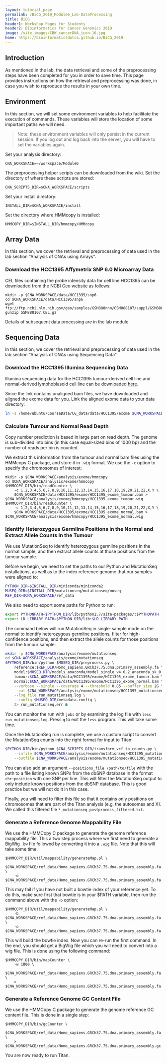 ```yaml
---
layout: tutorial_page
permalink: /BiCG_2019_Module6_Lab-DataProcessing
title: BiCG
header1: Workshop Pages for Students
header2: Bioinformatics for Cancer Genomics 2019
image: /site_images/CBW_cancerDNA_icon-16.jpg
home: https://bioinformaticsdotca.github.io/BiCG_2019
---
```


## Introduction

As mentioned in the lab, the data retrieval and some of the preprocessing steps have been completed for you in order to save time. This page provides instructions on how the retrieval and preprocessing was done, in case you wish to reproduce the results in your own time. 

## Environment

In this section, we will set some environment variables to help facilitate the execution of commands. These variables will store the location of some important paths we will need.

>Note: these environment variables will only persist in the current session. If you log out and log back into the server, you will have to set the variables again.

Set your analysis directory:

```
CNA_WORKSPACE=~/workspace/Module6
```

The preprocessing helper scripts can be downloaded from the wiki. Set the directory of where these scripts are stored:

```
CNA_SCRIPTS_DIR=$CNA_WORKSPACE/scripts
```

Set your install directory:

```
INSTALL_DIR=$CNA_WORKSPACE/install
```

Set the directory where HMMcopy is installed:

```
HMMCOPY_DIR=$INSTALL_DIR/hmmcopy/HMMcopy
```

## Array Data

In this section, we cover the retrieval and preprocessing of data used in the lab section 
"Analysis of CNAs using Arrays".

### Download the HCC1395 Affymetrix SNP 6.0 Microarray Data

CEL files containing the probe intensity data for cell line HCC1395 can be downloaded from the NCBI Geo website as follows:

```
mkdir -p $CNA_WORKSPACE/data/HCC1395/snp6
cd $CNA_WORKSPACE/data/HCC1395/snp6
wget ftp://ftp.ncbi.nlm.nih.gov/geo/samples/GSM888nnn/GSM888107/suppl/GSM888107.CEL.gz
gunzip GSM888107.CEL.gz
```

Details of subsequent data processing are in the lab module.

## Sequencing Data

In this section, we cover the retrieval and preprocessing of data used in the lab section 
"Analysis of CNAs using Sequencing Data"

### Download the HCC1395 Illumina Sequencing Data

Illumina sequencing data for the HCC1395 tumour-derived cell line and normal-derived lymphoblasoid cell line can be downloaded [here](https://github.com/genome/gms/wiki/HCC1395-WGS-Exome-RNA-Seq-Data).

Since the link contains unaligned bam files, we have downloaded and aligned the exome data for you. Link the aligned exome data to your data directory:

~~~bash
ln -s /home/ubuntu/CourseData/CG_data/data/HCC1395/exome $CNA_WORKSPACE/data/HCC1395
~~~

### Calculate Tumour and Normal Read Depth

Copy number prediction is based in large part on read depth.  The genome is sub-divided into bins (in this case equal-sized bins of 1000 bp) and the number of reads per bin is counted. 

We extract this information from the tumour and normal bam files using the HMMcopy C package, and store it in `.wig` format.  We use the `-c` option to specify the chromosomes of interest:

```
mkdir -p $CNA_WORKSPACE/analysis/exome/hmmcopy
cd $CNA_WORKSPACE/analysis/exome/hmmcopy
$HMMCOPY_DIR/bin/readCounter \
	-c 1,2,3,4,5,6,7,8,9,10,11,12,13,14,15,16,17,18,19,20,21,22,X,Y \
	$CNA_WORKSPACE/data/HCC1395/exome/HCC1395_exome_tumour.bam > $CNA_WORKSPACE/analysis/exome/hmmcopy/HCC1395_exome_tumour.wig
$HMMCOPY_DIR/bin/readCounter \
	-c 1,2,3,4,5,6,7,8,9,10,11,12,13,14,15,16,17,18,19,20,21,22,X,Y \
	$CNA_WORKSPACE/data/HCC1395/exome/HCC1395_exome_normal.bam > $CNA_WORKSPACE/analysis/exome/hmmcopy/HCC1395_exome_normal.wig 
```

### Identify Heterozygous Germline Positions in the Normal and Extract Allele Counts in the Tumour

We use MutationSeq to identify heterozygous germline positions in the normal sample, and then extract allele counts at those positions from the tumour sample. 

Before we begin, we need to set the paths to our Python and MutationSeq installations, as well as to the index reference genome that our samples were aligned to:

~~~bash
PYTHON_DIR=$INSTALL_DIR/miniconda/miniconda2
MUSEQ_DIR=$INSTALL_DIR/mutationseq/mutationseq/museq
REF_DIR=$CNA_WORKSPACE/ref_data
~~~

We also need to export some paths for Python to run:

~~~bash
export PYTHONPATH=$PYTHON_DIR/lib/python2.7/site-packages/:$PYTHOPATH
export LD_LIBRARY_PATH=$PYTHON_DIR/lib:$LD_LIBRARY_PATH
~~~

The command below will run MutationSeq in single-sample mode on the normal to identify heterozygous germline positions, filter for high-confidence positions, and then extract the allele counts for those positions from the tumour sample:

~~~bash
mkdir -p $CNA_WORKSPACE/analysis/exome/mutationseq
cd $CNA_WORKSPACE/analysis/exome/mutationseq
$PYTHON_DIR/bin/python $MUSEQ_DIR/preprocess.py \
	reference:$REF_DIR/Homo_sapiens.GRCh37.75.dna.primary_assembly.fa \
	model:$MUSEQ_DIR/models_anaconda/model_single_v4.0.2_anaconda_sk_0.13.1.npz \
	tumour:$CNA_WORKSPACE/data/HCC1395/exome/HCC1395_exome_tumour.bam \
	normal:$CNA_WORKSPACE/data/HCC1395/exome/HCC1395_exome_normal.bam \
	--verbose --single --coverage 4 --threshold 0.85 --buffer_size 2G \
	--out $CNA_WORKSPACE/analysis/exome/mutationseq/HCC1395_mutationseq.vcf \
	--log_file run_mutationseq.log \
	--config $MUSEQ_DIR/metadata.config \
	2> run_mutationseq.err &
~~~

You can monitor the run with `jobs` or by examining the log file with `less run_mutationseq.log`. Press `q` to exit the `less` program. This will take some time.

Once the MutationSeq run is complete, we use a custom script to convert the MutationSeq counts into the right format for input to Titan:

~~~bash
$PYTHON_DIR/bin/python $CNA_SCRIPTS_DIR/transform_vcf_to_counts.py \
	--infile $CNA_WORKSPACE/analysis/exome/mutationseq/HCC1395_mutationseq.vcf \
	--outfile $CNA_WORKSPACE/analysis/exome/mutationseq/HCC1395_mutationseq_postprocess.txt
~~~

You can also add an argument `--positions_file /path/to/file` with the path to a file listing known SNPs from the dbSNP database in the format `chr:position` with one SNP per line. This will filter the MutationSeq output to only include known positions from the dbSNP database. This is good practice but we will not do it in this case.

Finally, you will need to filter this file so that it contains only positions on chromosomes that are part of the Titan analysis (e.g. the autosomes and X). We called this filtered file `*_mutationseq_postprocess_filtered.txt`.

### Generate a Reference Genome Mappability File

We use the HMMCopy C package to generate the genome reference mappability file. This a two step process where we first need to generate a BigWig `.bw` file followed by converting it into a `.wig` file. Note that this will take some time.

```
$HMMCOPY_DIR/util/mappability/generateMap.pl \
	$CNA_WORKSPACE/ref_data/Homo_sapiens.GRCh37.75.dna.primary_assembly.fa \
	-o $CNA_WORKSPACE/ref_data/Homo_sapiens.GRCh37.75.dna.primary_assembly.fa.map.bw
```

This may fail if you have not built a bowtie index of your reference yet. To do this, make sure first that bowtie is in your $PATH variable, then run the command above with the `-b` option:

```
$HMMCOPY_DIR/util/mappability/generateMap.pl \
	-b $CNA_WORKSPACE/ref_data/Homo_sapiens.GRCh37.75.dna.primary_assembly.fa \
	-o $CNA_WORKSPACE/ref_data/Homo_sapiens.GRCh37.75.dna.primary_assembly.fa.map.bw
```

This will build the bowtie index. Now you can re-run the first command. In the end, you should get a BigWig file which you will need to convert into a wig file. This is done using the following command:

```
$HMMCOPY_DIR/bin/mapCounter \
	-w 1000 \
	$CNA_WORKSPACE/ref_data/Homo_sapiens.GRCh37.75.dna.primary_assembly.fa.map.bw \
	> $CNA_WORKSPACE/ref_data/Homo_sapiens.GRCh37.75.dna.primary_assembly.fa.map.ws_1000.wig
```

### Generate a Reference Genome GC Content File

We use the HMMCopy C package to generate the genome reference GC content file. This is done in a single step:

```
$HMMCOPY_DIR/bin/gcCounter \
	$CNA_WORKSPACE/ref_data/Homo_sapiens.GRCh37.75.dna.primary_assembly.fa \
	> $CNA_WORKSPACE/ref_data/Homo_sapiens.GRCh37.75.dna.primary_assembly.gc.wig
```

You are now ready to run Titan.
